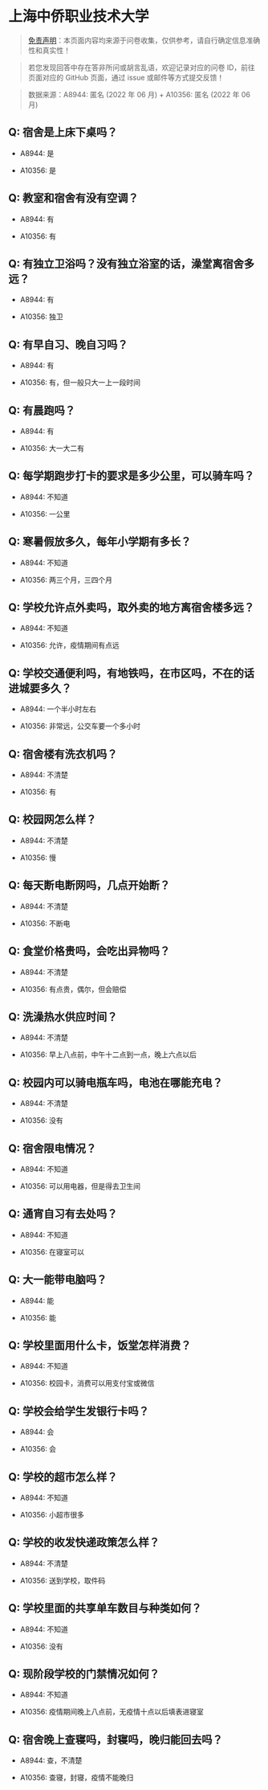 # 上海中侨职业技术大学

> [免责声明](https://colleges.chat/#_3)：本页面内容均来源于问卷收集，仅供参考，请自行确定信息准确性和真实性！

> 若您发现回答中存在答非所问或胡言乱语，欢迎记录对应的问卷 ID，前往页面对应的 GitHub 页面，通过 issue 或邮件等方式提交反馈！

> 数据来源：A8944: 匿名 (2022 年 06 月) + A10356: 匿名 (2022 年 06 月)

## Q: 宿舍是上床下桌吗？

- A8944: 是

- A10356: 是

## Q: 教室和宿舍有没有空调？

- A8944: 有

- A10356: 有

## Q: 有独立卫浴吗？没有独立浴室的话，澡堂离宿舍多远？

- A8944: 有

- A10356: 独卫

## Q: 有早自习、晚自习吗？

- A8944: 有

- A10356: 有，但一般只大一上一段时间

## Q: 有晨跑吗？

- A8944: 有

- A10356: 大一大二有

## Q: 每学期跑步打卡的要求是多少公里，可以骑车吗？

- A8944: 不知道

- A10356: 一公里

## Q: 寒暑假放多久，每年小学期有多长？

- A8944: 不知道

- A10356: 两三个月，三四个月

## Q: 学校允许点外卖吗，取外卖的地方离宿舍楼多远？

- A8944: 不知道

- A10356: 允许，疫情期间有点远

## Q: 学校交通便利吗，有地铁吗，在市区吗，不在的话进城要多久？

- A8944: 一个半小时左右

- A10356: 非常远，公交车要一个多小时

## Q: 宿舍楼有洗衣机吗？

- A8944: 不清楚

- A10356: 有

## Q: 校园网怎么样？

- A8944: 不清楚

- A10356: 慢

## Q: 每天断电断网吗，几点开始断？

- A8944: 不清楚

- A10356: 不断电

## Q: 食堂价格贵吗，会吃出异物吗？

- A8944: 不清楚

- A10356: 有点贵，偶尔，但会赔偿

## Q: 洗澡热水供应时间？

- A8944: 不清楚

- A10356: 早上八点前，中午十二点到一点，晚上六点以后

## Q: 校园内可以骑电瓶车吗，电池在哪能充电？

- A8944: 不清楚

- A10356: 没有

## Q: 宿舍限电情况？

- A8944: 不知道

- A10356: 可以用电器，但是得去卫生间

## Q: 通宵自习有去处吗？

- A8944: 不知道

- A10356: 在寝室可以

## Q: 大一能带电脑吗？

- A8944: 能

- A10356: 能

## Q: 学校里面用什么卡，饭堂怎样消费？

- A8944: 不知道

- A10356: 校园卡，消费可以用支付宝或微信

## Q: 学校会给学生发银行卡吗？

- A8944: 会

- A10356: 会

## Q: 学校的超市怎么样？

- A8944: 不知道

- A10356: 小超市很多

## Q: 学校的收发快递政策怎么样？

- A8944: 不清楚

- A10356: 送到学校，取件码

## Q: 学校里面的共享单车数目与种类如何？

- A8944: 不知道

- A10356: 没有

## Q: 现阶段学校的门禁情况如何？

- A8944: 不知道

- A10356: 疫情期间晚上八点前，无疫情十点以后填表进寝室

## Q: 宿舍晚上查寝吗，封寝吗，晚归能回去吗？

- A8944: 查，不清楚

- A10356: 查寝，封寝，疫情不能晚归

